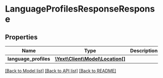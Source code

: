 # LanguageProfilesResponseResponse

## Properties
Name | Type | Description | Notes
------------ | ------------- | ------------- | -------------
**language_profiles** | [**\Yext\Client\Model\Location[]**](Location.md) |  | [optional] 

[[Back to Model list]](../README.md#documentation-for-models) [[Back to API list]](../README.md#documentation-for-api-endpoints) [[Back to README]](../README.md)


